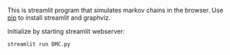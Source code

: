 This is streamlit program that simulates markov chains in the browser.
Use [pip](https://pip.pypa.io/en/stable/) to install streamlit and graphviz.  

Initialize by starting streamlit webserver:

```bash
streamlit run DMC.py
```
